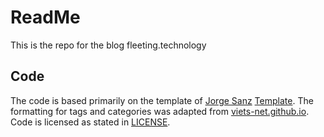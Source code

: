 # ReadMe

This is the repo for the blog fleeting.technology

## Code
The code is based primarily on the template of [Jorge Sanz](https://github.com/jsanz/) [Template](https://github.com/jsanz/gh-pages-minima-starter/).
The formatting for tags and categories was adapted from [viets-net.github.io](https://github.com/vietus-net/vietus-net.github.io).
Code is licensed as stated in [LICENSE](LICENSE).
